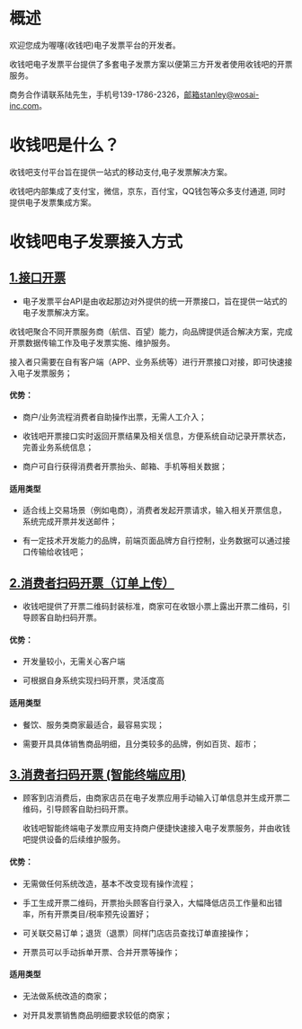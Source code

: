 # 概述
欢迎您成为喔噻(收钱吧)电子发票平台的开发者。

收钱吧电子发票平台提供了多套电子发票方案以便第三方开发者使用收钱吧的开票服务。

商务合作请联系陆先生，手机号139-1786-2326，邮箱stanley@wosai-inc.com。

# 收钱吧是什么？
收钱吧支付平台旨在提供一站式的移动支付,电子发票解决方案。

收钱吧内部集成了支付宝，微信，京东，百付宝，QQ钱包等众多支付通道, 同时提供电子发票集成方案。

# 收钱吧电子发票接入方式
## [1.接口开票](api/api_intro.md)
- 电子发票平台API是由收起那边对外提供的统一开票接口，旨在提供一站式的电子发票解决方案。
 
 收钱吧聚合不同开票服务商（航信、百望）能力，向品牌提供适合解决方案，完成开票数据传输工作及电子发票实施、维护服务。
 
 接入者只需要在自有客户端（APP、业务系统等）进行开票接口对接，即可快速接入电子发票服务；
 
#### 优势：
- 商户/业务流程消费者自助操作出票，无需人工介入；

- 收钱吧开票接口实时返回开票结果及相关信息，方便系统自动记录开票状态，完善业务系统信息；

- 商户可自行获得消费者开票抬头、邮箱、手机等相关数据；

#### 适用类型
- 适合线上交易场景（例如电商），消费者发起开票请求，输入相关开票信息，系统完成开票并发送邮件；

- 有一定技术开发能力的品牌，前端页面品牌方自行控制，业务数据可以通过接口传输给收钱吧；

## [2.消费者扫码开票（订单上传）](orderUpdate/intro.md)

- 收钱吧提供了开票二维码封装标准，商家可在收银小票上露出开票二维码，引导顾客自助扫码开票。

#### 优势：
- 开发量较小，无需关心客户端

- 可根据自身系统实现扫码开票，灵活度高

#### 适用类型
- 餐饮、服务类商家最适合，最容易实现；

- 需要开具具体销售商品明细，且分类较多的品牌，例如百货、超市；

## [3.消费者扫码开票 (智能终端应用)](a920/a920_intro.md)
- 顾客到店消费后，由商家店员在电子发票应用手动输入订单信息并生成开票二维码，引导顾客自助扫码开票。
  
  收钱吧智能终端电子发票应用支持商户便捷快速接入电子发票服务，并由收钱吧提供设备的后续维护服务。

#### 优势：
- 无需做任何系统改造，基本不改变现有操作流程；

- 手工生成开票二维码，开票抬头顾客自行录入，大幅降低店员工作量和出错率，所有开票类目/税率预先设置好；

- 可关联交易订单；退货（退票）同样门店店员查找订单直接操作；
 
- 开票员可以手动拆单开票、合并开票等操作；

#### 适用类型
- 无法做系统改造的商家；

- 对开具发票销售商品明细要求较低的商家；

